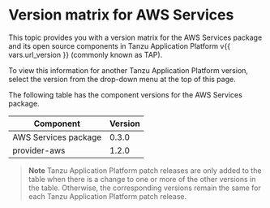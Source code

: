 # Version matrix for AWS Services

This topic provides you with a version matrix for the AWS Services package and its open source
components in Tanzu Application Platform v{{ vars.url_version }} (commonly known as TAP).

To view this information for another Tanzu Application Platform version, select the version from the
drop-down menu at the top of this page.

The following table has the component versions for the AWS Services package.

<!-- add patch updates in a new column -->

<table>
  <thead>
    <tr>
      <th>Component</th>
      <th>Version</th>
    </tr>
  </thead>
  <tbody>
    <tr>
      <td>AWS Services package</td>
      <td>0.3.0</td>
    </tr>
    <tr>
      <td>provider-aws</td>
      <td>1.2.0</td>
    </tr>
  </tbody>
</table>

> **Note** Tanzu Application Platform patch releases are only added to the table when there
> is a change to one or more of the other versions in the table. Otherwise, the corresponding
> versions remain the same for each Tanzu Application Platform patch release.
